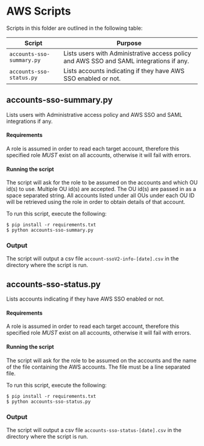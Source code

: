 # AWS Scripts

Scripts in this folder are outlined in the following table:

| Script | Purpose |
| ----------- | ----------- |
| `accounts-sso-summary.py` | Lists users with Administrative access policy and AWS SSO and SAML integrations if any.  
| `accounts-sso-status.py` | Lists accounts indicating if they have AWS SSO enabled or not.

## accounts-sso-summary.py
Lists users with Administrative access policy and AWS SSO and SAML integrations if any.

#### Requirements

A role is assumed in order to read each target account, therefore this specified role *MUST* exist on all accounts, otherwise it will fail with errors.

#### Running the script

The script will ask for the role to be assumed on the accounts and which OU id(s) to use.  Multiple OU id(s) are accepted.  The OU id(s) are passed in as a space separated string.  All accounts listed under all OUs under each OU ID will be retrieved using the role in order to obtain details of that account.

To run this script, execute the following:

```
$ pip install -r requirements.txt
$ python accounts-sso-summary.py
```

### Output

The script will output a csv file `account-ssoV2-info-[date].csv` in the directory where the script is run.

## accounts-sso-status.py
Lists accounts indicating if they have AWS SSO enabled or not.

#### Requirements

A role is assumed in order to read each target account, therefore this specified role *MUST* exist on all accounts, otherwise it will fail with errors.

#### Running the script

The script will ask for the role to be assumed on the accounts and the name of the file containing the AWS accounts.  The file must be a line separated file.

To run this script, execute the following:

```
$ pip install -r requirements.txt
$ python accounts-sso-status.py
```

### Output

The script will output a csv file `accounts-sso-status-[date].csv` in the directory where the script is run.
